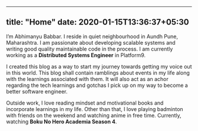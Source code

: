 ------
title: "Home"
date: 2020-01-15T13:36:37+05:30
------

I’m Abhimanyu Babbar. I reside in quiet neighbourhood in Aundh Pune, Maharashtra. I am passionate about developing scalable systems and writing good quality maintainable code in the process. I am currently working as a **Distributed Systems Engineer** in Platform9.

I created this blog as a way to start my journey towards getting my voice out in this world. This blog shall contain ramblings about events in my life along with the learnings associated with them. It will also act as an achor regarding the tech learnings and gotchas I pick up on my way to become a better software engineer.

Outside work, I love reading mindset and motivational books and incorporate learnings in my life. Other than that, I love playing badminton with friends on the weekend and watching anime in free time. Currently, watching **Boku No Hero Academia Season 4**.
